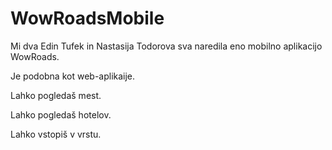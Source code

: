 # WowRoadsMobile

Mi dva Edin Tufek in Nastasija Todorova sva naredila eno mobilno aplikacijo WowRoads.

Je podobna kot web-aplikaije.

Lahko pogledaš mest.

Lahko pogledaš hotelov.

Lahko vstopiš v vrstu.

